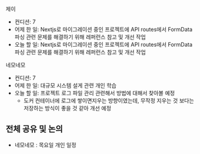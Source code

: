 
제이
- 컨디션: 7
- 어제 한 일: Nextjs로 마이그레이션 중인 프로젝트에 API routes에서 FormData 파싱 관련 문제를 해결하기 위해 레퍼런스 참고 및 개선 작업
- 오늘 할 일: Nextjs로 마이그레이션 중인 프로젝트에 API routes에서 FormData 파싱 관련 문제를 해결하기 위해 레퍼런스 참고 및 개선 작업

네모네모
- 컨디션: 7
- 어제 한 일: 대규모 시스템 설게 관련 개인 학습
- 오늘 할 일: 프로젝트 로그 파일 관리 관련해서 방법에 대해서 찾아볼 예정
	- 도커 컨테이너에 로그에 쌓이면지우는 방향이였는데, 무작정 지우는 것 보다는 저장하는 방식이 좋을 것 같아 개선 예정

## 전체 공유 및 논의
- 네모네모 : 목요일 개인 일정

